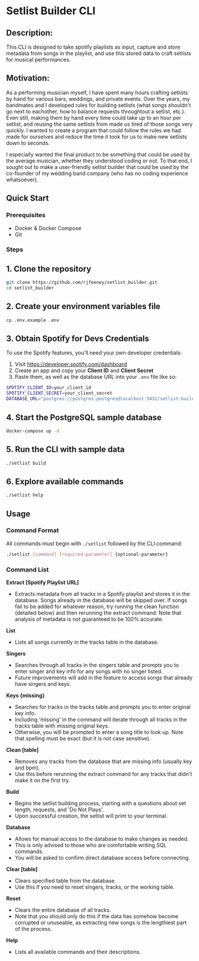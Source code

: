 # **Setlist Builder CLI**

## Description:
This CLI is designed to take spotify playlists as input, capture and store metadata from songs in the playlist, and use this stored data to craft setlists for musical performances.

## Motivation:
As a performing musician myself, I have spent many hours crafting setlists by hand for various bars, weddings, and private events. Over the years, my bandmates and I developed rules for building setlists (what songs shouldn't go next to eachother, how to balance requests throughtout a setlist, etc.). Even still, making them by hand every time could take up to an hour per setlist, and reusing the same setlists from made us tired of those songs very quickly. I wanted to create a program that could follow the rules we had made for ourselves and reduce the time it took for us to make new setlists down to seconds.

I especially wanted the final product to be something that could be used by the average musician, whether they understood coding or not. To that end, I sought out to make a user-friendly setlist builder that could be used by the co-founder of my wedding band company (who has no coding experience whatsoever).

## Quick Start

### Prerequisites
- Docker & Docker Compose
- Git

### Steps

## 1. Clone the repository
```bash
git clone https://github.com/rjfeeney/setlist_builder.git
cd setlist_builder
```

## 2. Create your environment variables file
```bash
cp .env.example .env
```

## 3. Obtain Spotify for Devs Credentials
To use the Spotify features, you’ll need your own developer credentials:

1. Visit https://developer.spotify.com/dashboard  
2. Create an app and copy your **Client ID** and **Client Secret**  
3. Paste them, as well as the database URL into your `.env` file like so:

```bash
SPOTIFY_CLIENT_ID=your_client_id
SPOTIFY_CLIENT_SECRET=your_client_secret
DATABASE_URL="postgres://postgres:postgres@localhost:5432/setlist-builder?sslmode=disable"
```

## 4.  Start the PostgreSQL sample database
```bash
docker-compose up -d
```

## 5. Run the CLI with sample data
```bash
./setlist build
```

## 6. Explore available commands
```bash
./setlist help
```

## Usage

### Command Format
All commands must begin with `./setlist` followed by the CLI command:

```bash
./setlist [command] [required-parameter] {optional-parameter}
```

### Command List

**Extract [Spotify Playlist URL]**
- Extracts metadata from all tracks in a Spotify playlist and stores it in the database. Songs already in the database will be skipped over. If songs fail to be added for whatever reason, try running the clean function (detailed below) and then rerunning the extract command. Note that analysis of metadata is not guaranteed to be 100% accurate.

**List**
- Lists all songs currently in the tracks table in the database.

**Singers**
- Searches through all tracks in the singers table and prompts you to enter singer and key info for any songs with no singer listed.
- Future improvements will add in the feature to access songs that already have singers and keys.

**Keys {missing}**
- Searches for tracks in the tracks table and prompts you to enter original key info.
- Including 'missing' in the command will iterate through all tracks in the tracks table with missing original keys.
- Otherwise, you will be prompted to enter a song title to look up. Note that spelling must be exact (but it is not case sensitive).

**Clean [table]**
- Removes any tracks from the database that are missing info (usually key and bpm).
- Use this before rerunning the extract command for any tracks that didn't make it on the first try.

**Build**
- Begins the setlist building process, starting with a questions about set length, requests, and 'Do Not Plays'.
- Upon successful creation, the setlist will print to your terminal.

**Database**
- Allows for manual access to the database to make changes as needed.
- This is only advised to those who are comfortable writing SQL commands.
- You will be asked to confirm direct database access before connecting.

**Clear [table]**
- Clears specified table from the database.
- Use this if you need to reset singers, tracks, or the working table.

**Reset**
- Clears the entire database of all tracks.
- Note that you should only do this if the data has somehow become corrupted or unuseable, as extracting new songs is the lengthiest part of the process.

**Help**
- Lists all available commands and their descriptions.